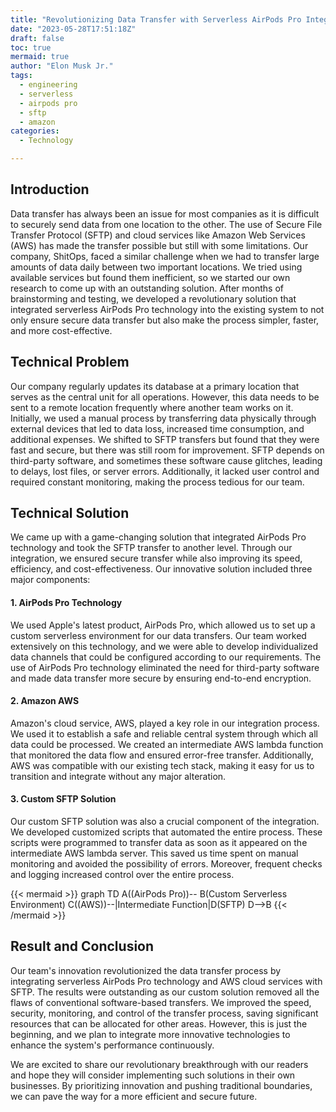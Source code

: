 ```yaml
---
title: "Revolutionizing Data Transfer with Serverless AirPods Pro Integration through SFTP, Amazon AWS"
date: "2023-05-28T17:51:18Z"
draft: false
toc: true
mermaid: true
author: "Elon Musk Jr."
tags:
  - engineering
  - serverless
  - airpods pro
  - sftp
  - amazon
categories:
  - Technology

---
```


## Introduction

Data transfer has always been an issue for most companies as it is difficult to securely send data from one location to the other. The use of Secure File Transfer Protocol (SFTP) and cloud services like Amazon Web Services (AWS) has made the transfer possible but still with some limitations. Our company, ShitOps, faced a similar challenge when we had to transfer large amounts of data daily between two important locations. We tried using available services but found them inefficient, so we started our own research to come up with an outstanding solution. After months of brainstorming and testing, we developed a revolutionary solution that integrated serverless AirPods Pro technology into the existing system to not only ensure secure data transfer but also make the process simpler, faster, and more cost-effective.

## Technical Problem

Our company regularly updates its database at a primary location that serves as the central unit for all operations. However, this data needs to be sent to a remote location frequently where another team works on it. Initially, we used a manual process by transferring data physically through external devices that led to data loss, increased time consumption, and additional expenses. We shifted to SFTP transfers but found that they were fast and secure, but there was still room for improvement. SFTP depends on third-party software, and sometimes these software cause glitches, leading to delays, lost files, or server errors. Additionally, it lacked user control and required constant monitoring, making the process tedious for our team.

## Technical Solution

We came up with a game-changing solution that integrated AirPods Pro technology and took the SFTP transfer to another level. Through our integration, we ensured secure transfer while also improving its speed, efficiency, and cost-effectiveness. Our innovative solution included three major components:

#### 1. AirPods Pro Technology

We used Apple's latest product, AirPods Pro, which allowed us to set up a custom serverless environment for our data transfers. Our team worked extensively on this technology, and we were able to develop individualized data channels that could be configured according to our requirements. The use of AirPods Pro technology eliminated the need for third-party software and made data transfer more secure by ensuring end-to-end encryption.

#### 2. Amazon AWS

Amazon's cloud service, AWS, played a key role in our integration process. We used it to establish a safe and reliable central system through which all data could be processed. We created an intermediate AWS lambda function that monitored the data flow and ensured error-free transfer. Additionally, AWS was compatible with our existing tech stack, making it easy for us to transition and integrate without any major alteration.

#### 3. Custom SFTP Solution

Our custom SFTP solution was also a crucial component of the integration. We developed customized scripts that automated the entire process. These scripts were programmed to transfer data as soon as it appeared on the intermediate AWS lambda server. This saved us time spent on manual monitoring and avoided the possibility of errors. Moreover, frequent checks and logging increased control over the entire process.

{{< mermaid >}}
graph TD
    A((AirPods Pro))-- B(Custom Serverless Environment)
    C((AWS))--|Intermediate Function|D(SFTP)
    D-->B
{{< /mermaid >}}

## Result and Conclusion

Our team's innovation revolutionized the data transfer process by integrating serverless AirPods Pro technology and AWS cloud services with SFTP. The results were outstanding as our custom solution removed all the flaws of conventional software-based transfers. We improved the speed, security, monitoring, and control of the transfer process, saving significant resources that can be allocated for other areas. However, this is just the beginning, and we plan to integrate more innovative technologies to enhance the system's performance continuously. 

We are excited to share our revolutionary breakthrough with our readers and hope they will consider implementing such solutions in their own businesses. By prioritizing innovation and pushing traditional boundaries, we can pave the way for a more efficient and secure future.
